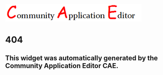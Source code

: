 ![CAE](https://github.com/PhilCAEOrg/application-399/blob/gh-pages/frontendComponent-404/img/logo.png)  

404
===================


This widget was automatically generated by the Community Application Editor CAE.  
---------------
